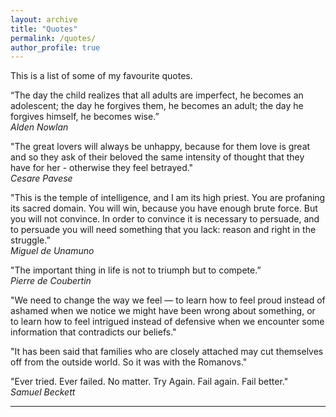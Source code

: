 ```yaml
---
layout: archive
title: "Quotes"
permalink: /quotes/
author_profile: true
---
```


This is a list of some of my favourite quotes.

“The day the child realizes that all adults are imperfect, he becomes an adolescent; the day he forgives them, he becomes an adult; the day he forgives himself, he becomes wise.” 
</br>
<i>Alden Nowlan</i>

"The great lovers will always be unhappy, because for them love is great and so they ask of their beloved the same intensity of thought that they have for her - otherwise they feel betrayed."
</br>
<i>Cesare Pavese</i>

"This is the temple of intelligence, and I am its high priest. You are profaning its sacred domain. You will win, because you have enough brute force. But you will not convince. In order to convince it is necessary to persuade, and to persuade you will need something that you lack: reason and right in the struggle.”
</br>
<i>Miguel de Unamuno</i>

"The important thing in life is not to triumph but to compete.” 
</br>
<i>Pierre de Coubertin</i>

"We need to change the way we feel — to learn how to feel proud instead of ashamed when we notice we might have been wrong about something, or to learn how to feel intrigued instead of defensive when we encounter some information that contradicts our beliefs."

"It has been said that families who are closely attached may cut themselves off from the outside world. So it was with the Romanovs."

"Ever tried. Ever failed. No matter. Try Again. Fail again. Fail better." 
</br>
<i>Samuel Beckett</i>

---
